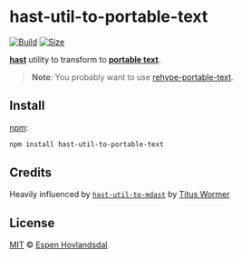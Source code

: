 # hast-util-to-portable-text

[![Build][build-badge]][build]
[![Size][size-badge]][size]

[**hast**][hast] utility to transform to [**portable text**][portable-text].

> **Note**: You probably want to use [rehype-portable-text][].

## Install

[npm][]:

```sh
npm install hast-util-to-portable-text
```

## Credits

Heavily influenced by [`hast-util-to-mdast`](https://github.com/syntax-tree/hast-util-to-mdast) by [Titus Wormer](https://wooorm.com/)

## License

[MIT][license] © [Espen Hovlandsdal][author]

<!-- Definitions -->

[build-badge]: https://img.shields.io/travis/rexxars/hast-util-to-portable-text.svg
[build]: https://travis-ci.org/rexxars/hast-util-to-portable-text
[size-badge]: https://img.shields.io/bundlephobia/minzip/hast-util-to-portable-text.svg
[size]: https://bundlephobia.com/result?p=hast-util-to-portable-text
[npm]: https://docs.npmjs.com/cli/install
[license]: license
[author]: https://espen.codes/
[portable-text]: https://www.portabletext.org/
[hast]: https://github.com/rexxars/hast
[rehype-portable-text]: https://github.com/rexxars/rehype-portable-text
